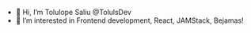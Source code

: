- 👋 Hi, I’m Tolulope Saliu @TolulsDev
- 👀 I’m interested in Frontend development, React, JAMStack, Bejamas!

<!---
TolulsDev/TolulsDev is a ✨ special ✨ repository because its `README.md` (this file) appears on your GitHub profile.
You can click the Preview link to take a look at your changes.
--->
